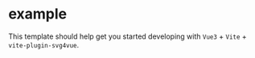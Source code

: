 # example

This template should help get you started developing with `Vue3` + `Vite` + `vite-plugin-svg4vue`.
